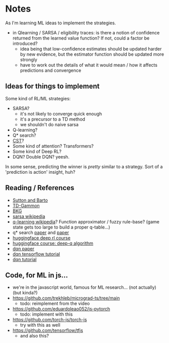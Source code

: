 # Notes

As I'm learning ML ideas to implement the strategies.

- in Qlearning / SARSA / eligibility traces: is there a notion of confidence returned from the learned value function? If not, could a factor be introduced?
  - idea being that low-confidence estimates should be updated harder by new evidence, but the estimator function should be updated more strongly
  - have to work out the details of what it would mean / how it affects predictions and convergence

## Ideas for things to implement

Some kind of RL/ML strategies:

- SARSA? 
  - it's not likely to converge quick enough
  - it's a precursor to a TD method
  - we shouldn't do naive sarsa
- Q-learning?
- Q* search? 
- [CST](https://en.wikipedia.org/wiki/Constructing_skill_trees)?
- Some kind of attention? Transformers?
- Some kind of Deep RL?
- DQN? Double DQN? yeesh. 

In some sense, predicting the winner is _pretty_ similar to a strategy. Sort of a 'prediction is action' insight, huh?

## Reading / References

- [Sutton and Barto](http://www.incompleteideas.net/book/ebook/the-book.html)
- [TD-Gammon](https://bkgm.com/articles/tesauro/tdl.html)
- [BKG](https://www.bkgm.com/articles/Berliner/BKG-AProgramThatPlaysBackgammon/index.html)
- [sarsa wikipedia](https://en.wikipedia.org/wiki/State%E2%80%93action%E2%80%93reward%E2%80%93state%E2%80%93action)
- [q-learning wikipedia](https://en.wikipedia.org/wiki/Q-learning)? Function approximator / fuzzy rule-base? (game state gets too large to build a proper q-table...)
- q* search [paper](https://arxiv.org/abs/2102.04518) and [paper](https://icaps24.icaps-conference.org/program/workshops/prl-papers/9.pdf)
- [huggingface deep rl course](https://huggingface.co/learn/deep-rl-course/en/unit0/introduction)
- [huggingface course: deep-q algorithm](https://huggingface.co/learn/deep-rl-course/en/unit3/deep-q-algorithm)
- [dqn paper](https://arxiv.org/abs/1312.5602)
- [dqn tensorflow tutorial](https://www.tensorflow.org/agents/tutorials/0_intro_rl)
- [dqn tutorial](https://towardsdatascience.com/deep-q-learning-tutorial-mindqn-2a4c855abffc)


## Code, for ML in js...

- we're in the javascript world, famous for ML research... (not actually) (but kinda?)
- https://github.com/trekhleb/micrograd-ts/tree/main
  - todo: reimplement from the video
- https://github.com/eduardoleao052/js-pytorch
  - todo: implement with this
- https://github.com/torch-js/torch-js
  - try with this as well
- https://github.com/tensorflow/tfjs
  - and also this?
